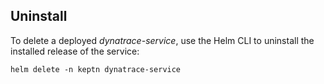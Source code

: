 ## Uninstall

To delete a deployed *dynatrace-service*, use the Helm CLI to uninstall the installed release of the service:

```console
helm delete -n keptn dynatrace-service
```
